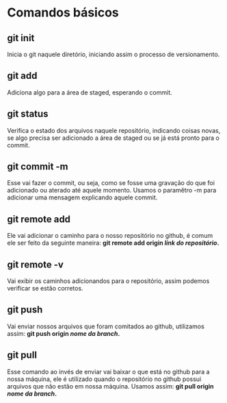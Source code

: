 # Comandos básicos

## git init

Inicia o git naquele diretório, iniciando assim o processo de versionamento.

## git add

Adiciona algo para a área de staged, esperando o commit. 

## git status

Verifica o estado dos arquivos naquele repositório, indicando coisas novas, se algo precisa ser adicionado a área de staged ou se já está pronto para o commit.

## git commit -m

Esse vai fazer o commit, ou seja, como se fosse uma gravação do que foi adicionado ou aterado até aquele momento. Usamos o paramêtro -m para adicionar uma mensagem explicando aquele commit.

## git remote add   

Ele vai adicionar o caminho para o nosso repositório no github, é comum ele ser feito da seguinte maneira: **git remote add origin *link do repositório*.**

## git remote -v

Vai exibir os caminhos adicionandos para o repositório, assim podemos verificar se estão corretos.

## git push

Vai enviar nossos arquivos que foram comitados ao github, utilizamos assim: **git push origin *nome da branch*.**

## git pull

Esse comando ao invés de enviar vai baixar o que está no github para a nossa máquina, ele é utilizado quando o repositório no github possui arquivos que não estão em nossa máquina. Usamos assim: **git pull origin *nome da branch*.**